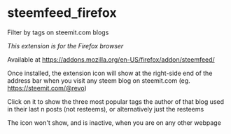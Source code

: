 # steemfeed_firefox
Filter by tags on steemit.com blogs

_This extension is for the Firefox browser_

Available at https://addons.mozilla.org/en-US/firefox/addon/steemfeed/

Once installed, the extension icon will show at the right-side end of the address bar when you visit any steem blog on steemit.com (eg. https://steemit.com/@revo)

Click on it to show the three most popular tags the author of that blog used in their last n posts (not resteems), or alternatively just the resteems

The icon won't show, and is inactive, when you are on any other webpage
